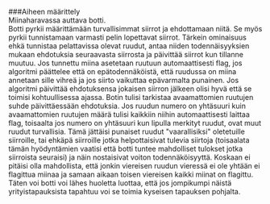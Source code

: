 ﻿###Aiheen määrittely <br />
Miinaharavassa auttava botti.<br />
Botti pyrkii määrittämään turvallisimmat siirrot ja ehdottamaan niitä. Se myös pyrkii tunnistamaan varmasti pelin lopettavat siirrot. 
Tärkein ominaisuus ehkä tunnistaa pelattavissa olevat ruudut, antaa niiden todennäisyyksien mukaan ehdotuksia seuraavasta siirrosta ja päivittää
siirrot kun tillanne muutuu. Jos tunnettu miina asetetaan ruutuun automaattisesti flag, jos algoritmi päättelee että on epätodennäköistä, että
ruudussa on miina annetaan sille vihreä ja jos siirto vaikuttaa epävarmalta punainen. Jos algoritmi päivittää ehdotuksensa jokaisen siirron jälkeen
olisi hyvä että se toimisi kohtuullisessa ajassa. Botin tulisi tarkistaa avaamattomien ruutujen suhde päivittäessään ehdotuksia. Jos ruudun numero on
yhtäsuuri kuin avaamattomien ruutujen määrä tulisi kaikkiin niihin automaattisesti laittaa flag, toisaalta jos numero on yhtäsuuri kun lipulla merkityt
ruudut, ovat muut ruudut turvallisia. Tämä jättäisi punaiset ruudut "vaarallisiksi" oletetuille siirroille, tai ehkäpä siirroille jotka helpottaisivat tulevia
siirtoja (toisaalata tämän hyödyntämien vaatisi että botti tuntee mahdolliset tulokset jotka siirroista seuraisi) ja näin nostaisivat voiton todennäköisyyttä.
Koskaan ei pitäisi olla mahdollista, että jonkin viereisen ruudun vieressä ei ole yhtään ei flagittua miinaa ja samaan aikaan toisen viereisen kaikki miinat on flagittu.
Täten voi botti voi lähes huoletta luottaa, että jos jompikumpi näistä yrityistapauksista tapahtuu voi se toimia kyseisen tapauksen pohjalta.